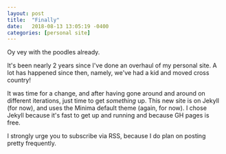```yaml
---
layout: post
title:  "Finally"
date:   2018-08-13 13:05:19 -0400
categories: [personal site]
---
```

Oy vey with the poodles already. 

It's been nearly 2 years since I've done an overhaul of my personal site. A lot has happened since then, namely, we've had a kid and moved cross country! 

It was time for a change, and after having gone around and around on different iterations, just time to get *something* up. This new site is on Jekyll (for now), and uses the Minima default theme (again, for now). I chose Jekyll because it's fast to get up and running and because GH pages is free. 

I strongly urge you to subscribe via RSS, because I do plan on posting pretty frequently. 

